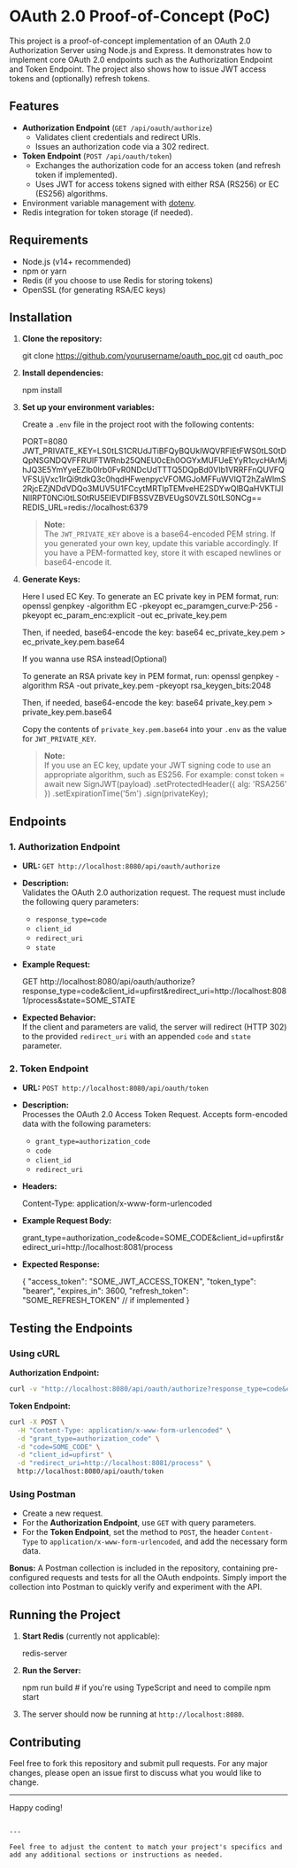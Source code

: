 # OAuth 2.0 Proof-of-Concept (PoC)

This project is a proof-of-concept implementation of an OAuth 2.0 Authorization Server using Node.js and Express. It demonstrates how to implement core OAuth 2.0 endpoints such as the Authorization Endpoint and Token Endpoint. The project also shows how to issue JWT access tokens and (optionally) refresh tokens.

## Features

- **Authorization Endpoint** (`GET /api/oauth/authorize`)
  - Validates client credentials and redirect URIs.
  - Issues an authorization code via a 302 redirect.
- **Token Endpoint** (`POST /api/oauth/token`)
  - Exchanges the authorization code for an access token (and refresh token if implemented).
  - Uses JWT for access tokens signed with either RSA (RS256) or EC (ES256) algorithms.
- Environment variable management with [dotenv](https://www.npmjs.com/package/dotenv).
- Redis integration for token storage (if needed).

## Requirements

- Node.js (v14+ recommended)
- npm or yarn
- Redis (if you choose to use Redis for storing tokens)
- OpenSSL (for generating RSA/EC keys)

## Installation

1. **Clone the repository:**

   git clone https://github.com/yourusername/oauth_poc.git
   cd oauth_poc

2. **Install dependencies:**

   npm install

3. **Set up your environment variables:**

   Create a `.env` file in the project root with the following contents:

   PORT=8080
   JWT_PRIVATE_KEY=LS0tLS1CRUdJTiBFQyBQUklWQVRFIEtFWS0tLS0tDQpNSGNDQVFFRUlFTWRnb25QNEU0cEh0OGYxMUFUeEYyR1cycHArMjhJQ3E5YmYyeEZIb0lrb0FvR0NDcUdTTTQ5DQpBd0VIb1VRRFFnQUVFQVFSUjVxc1lrQi9tdkQ3c0hqdHFwenpycVFOMGJoMFFuWVlQT2hZaWlmS2RjcEZjNDdVDQo3MUV5U1FCcytMRTlpTEMveHE2SDYwQlBQaHVKTlJlNllRPT0NCi0tLS0tRU5EIEVDIFBSSVZBVEUgS0VZLS0tLS0NCg==
   REDIS_URL=redis://localhost:6379

   > **Note:**  
   The `JWT_PRIVATE_KEY` above is a base64-encoded PEM string. If you generated your own key, update this variable accordingly. If you have a PEM-formatted key, store it with escaped newlines or base64-encode it.

4. **Generate Keys:**

   Here I used EC Key. To generate an EC private key in PEM format, run:
   openssl genpkey -algorithm EC -pkeyopt ec_paramgen_curve:P-256 -pkeyopt ec_param_enc:explicit -out ec_private_key.pem

   Then, if needed, base64-encode the key:
   base64 ec_private_key.pem > ec_private_key.pem.base64

   If you wanna use RSA instead(Optional)

   To generate an RSA private key in PEM format, run:
   openssl genpkey -algorithm RSA -out private_key.pem -pkeyopt rsa_keygen_bits:2048

   Then, if needed, base64-encode the key:
   base64 private_key.pem > private_key.pem.base64

   Copy the contents of `private_key.pem.base64` into your `.env` as the value for `JWT_PRIVATE_KEY`.
  
   > **Note:**  
   If you use an EC key, update your JWT signing code to use an appropriate algorithm, such as ES256. For example:
   const token = await new SignJWT(payload)
        .setProtectedHeader({ alg: 'RSA256' })
        .setExpirationTime('5m')
        .sign(privateKey);

## Endpoints

### 1. Authorization Endpoint

- **URL:** `GET http://localhost:8080/api/oauth/authorize`
- **Description:**  
  Validates the OAuth 2.0 authorization request. The request must include the following query parameters:
  - `response_type=code`
  - `client_id`
  - `redirect_uri`
  - `state`

- **Example Request:**

  GET http://localhost:8080/api/oauth/authorize?response_type=code&client_id=upfirst&redirect_uri=http://localhost:8081/process&state=SOME_STATE

- **Expected Behavior:**  
  If the client and parameters are valid, the server will redirect (HTTP 302) to the provided `redirect_uri` with an appended `code` and `state` parameter.

### 2. Token Endpoint

- **URL:** `POST http://localhost:8080/api/oauth/token`
- **Description:**  
  Processes the OAuth 2.0 Access Token Request. Accepts form-encoded data with the following parameters:
  - `grant_type=authorization_code`
  - `code`
  - `client_id`
  - `redirect_uri`

- **Headers:**

  Content-Type: application/x-www-form-urlencoded

- **Example Request Body:**

  grant_type=authorization_code&code=SOME_CODE&client_id=upfirst&redirect_uri=http://localhost:8081/process

- **Expected Response:**

  {
    "access_token": "SOME_JWT_ACCESS_TOKEN",
    "token_type": "bearer",
    "expires_in": 3600,
    "refresh_token": "SOME_REFRESH_TOKEN" // if implemented
  }

## Testing the Endpoints

### Using cURL

**Authorization Endpoint:**

```bash
curl -v "http://localhost:8080/api/oauth/authorize?response_type=code&client_id=upfirst&redirect_uri=http://localhost:8081/process&state=SOME_STATE"
```

**Token Endpoint:**

```bash
curl -X POST \
  -H "Content-Type: application/x-www-form-urlencoded" \
  -d "grant_type=authorization_code" \
  -d "code=SOME_CODE" \
  -d "client_id=upfirst" \
  -d "redirect_uri=http://localhost:8081/process" \
  http://localhost:8080/api/oauth/token
```

### Using Postman

- Create a new request.
- For the **Authorization Endpoint**, use `GET` with query parameters.
- For the **Token Endpoint**, set the method to `POST`, the header `Content-Type` to `application/x-www-form-urlencoded`, and add the necessary form data.

**Bonus:** A Postman collection is included in the repository, containing pre-configured requests and tests for all the OAuth endpoints. Simply import the collection into Postman to quickly verify and experiment with the API.

## Running the Project

1. **Start Redis** (currently not applicable):

   redis-server

2. **Run the Server:**

   npm run build   # if you're using TypeScript and need to compile
   npm start

3. The server should now be running at `http://localhost:8080`.


## Contributing

Feel free to fork this repository and submit pull requests. For any major changes, please open an issue first to discuss what you would like to change.

---

Happy coding!
```

---

Feel free to adjust the content to match your project's specifics and add any additional sections or instructions as needed.